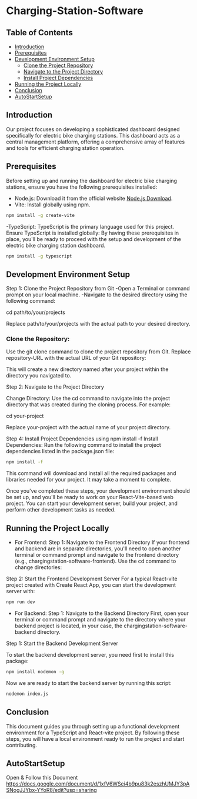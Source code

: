 # Charging-Station-Software


## Table of Contents
- [Introduction](#introduction)
- [Prerequisites](#prerequisites)
- [Development Environment Setup](#development-environment-setup)
  - [Clone the Project Repository](#step-1-clone-the-project-repository-from-git)
  - [Navigate to the Project Directory](#step-2-navigate-to-the-project-directory)
  - [Install Project Dependencies](#step-4-install-project-dependencies-using-npm-install--f)
- [Running the Project Locally](#running-the-project-locally)
- [Conclusion](#conclusion)
- [AutoStartSetup](#AutoStartSetup)

## Introduction
Our project focuses on developing a sophisticated dashboard designed specifically for electric bike charging stations. This dashboard acts as a central management platform, offering a comprehensive array of features and tools for efficient charging station operation.

## Prerequisites
Before setting up and running the dashboard for electric bike charging stations, ensure you have the following prerequisites installed:
- Node.js: Download it from the official website [Node.js Download](https://nodejs.org/).
- Vite: Install globally using npm.

```bash
npm install -g create-vite
``````
-TypeScript: TypeScript is the primary language used for this project. Ensure TypeScript is installed globally:
By having these prerequisites in place, you'll be ready to proceed with the setup and development of the electric bike charging station dashboard.
```bash
npm install -g typescript
``````

## Development Environment Setup
Step 1: Clone the Project Repository from Git
-Open a Terminal or command prompt on your local machine.
-Navigate to the desired directory using the following command:

cd path/to/your/projects

Replace path/to/your/projects with the actual path to your desired directory.


### Clone the Repository:
Use the git clone command to clone the project repository from Git. Replace repository-URL with the actual URL of your Git repository:

This will create a new directory named after your project within the directory you navigated to.

Step 2: Navigate to the Project Directory

Change Directory: Use the cd command to navigate into the project directory that was created during the cloning process. For example:

cd your-project

Replace your-project with the actual name of your project directory.

Step 4: Install Project Dependencies using npm install -f
Install Dependencies: Run the following command to install the project dependencies listed in the package.json file:

```bash
npm install -f
``````

This command will download and install all the required packages and libraries needed for your project. It may take a moment to complete.

Once you've completed these steps, your development environment should be set up, and you'll be ready to work on your React-Vite-based web project. You can start your development server, build your project, and perform other development tasks as needed.

## Running the Project Locally
- For Frontend:
Step 1: Navigate to the Frontend Directory
If your frontend and backend are in separate directories, you'll need to open another terminal or command prompt and navigate to the frontend directory (e.g., chargingstation-software-frontend). Use the cd command to change directories:

Step 2: Start the Frontend Development Server
For a typical React-vite project created with Create React App, you can start the development server with:
```bash
npm run dev
``````
- For Backend:
Step 1: Navigate to the Backend Directory
First, open your terminal or command prompt and navigate to the directory where your backend project is located, in your case, the chargingstation-software-backend directory.


Step 1: Start the Backend Development Server

To start the backend development server, you need first to install this package:
```bash
npm install nodemon -g
``````
Now we are ready to start the backend server by running this script:

```bash
nodemon index.js
``````

## Conclusion
This document guides you through setting up a functional development environment for a TypeScript and React-vite project. By following these steps, you will have a local environment ready to run the project and start contributing.

## AutoStartSetup
Open & Follow this Document 
https://docs.google.com/document/d/1xfV6WSei4b9pu83k2eszhUMJY3pASNogJJYbx-YYoR8/edit?usp=sharing


